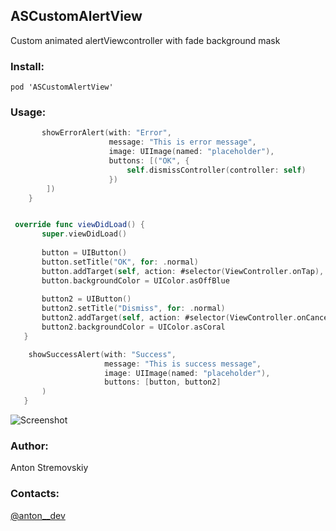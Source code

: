 ## ASCustomAlertView

Custom animated alertViewcontroller with fade background mask

### Install:

~~~
pod 'ASCustomAlertView'
~~~

### Usage:
```swift
       showErrorAlert(with: "Error",
                      message: "This is error message",
                      image: UIImage(named: "placeholder"),
                      buttons: [("OK", {
                          self.dismissController(controller: self)
                      })
        ])
    }
 ```
 
 
 ```swift
 
  override func viewDidLoad() {
        super.viewDidLoad()
        
        button = UIButton()
        button.setTitle("OK", for: .normal)
        button.addTarget(self, action: #selector(ViewController.onTap), for: .touchUpInside)
        button.backgroundColor = UIColor.asOffBlue
        
        button2 = UIButton()
        button2.setTitle("Dismiss", for: .normal)
        button2.addTarget(self, action: #selector(ViewController.onCancel), for: .touchUpInside)
        button2.backgroundColor = UIColor.asCoral 
    }

     showSuccessAlert(with: "Success",
                      message: "This is success message",
                      image: UIImage(named: "placeholder"),
                      buttons: [button, button2]
        )
    }

 ```

 ![Screenshot](https://media.giphy.com/media/l0IyeBxbmtcsKIZmU/giphy.gif)
 
 
 ### Author:
 Anton Stremovskiy
 
 ### Contacts:
 [@anton__dev](https://twitter.com/anton__dev)
